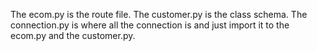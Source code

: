 The ecom.py is the route file. The customer.py is the class schema. The connection.py is where all the connection is and just import it to the ecom.py and the customer.py. 